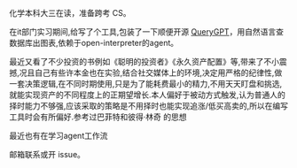 化学本科大三在读，准备跨考 CS。

在it部门实习期间,给写了个工具,包装了一下顺便开源 [QueryGPT](https://github.com/MKY508/QueryGPT)，用自然语言查数据库出图表,依赖于open-interpreter的agent。

最近又看了不少投资的书例如《聪明的投资者》《永久资产配置》等,带来了不小震撼,况且自己有些许本金也在实验,结合社交媒体上的环境,决定用严格的纪律性,做一套决策逻辑,在不同时期使用,只是为了能耗费最小的精力,不用天天盯盘和挑选,就能实现资产的不同程度上的正期望增长.本人偏好于被动方式触发,认为普通人的择时能力不够强,应该采取的策略是不用择时也能实现追涨/低买高卖的,所以在编写工具时会有所偏好.参考过巴菲特和彼得·林奇 的思想

最近也有在学习agent工作流

邮箱联系或开 issue。
